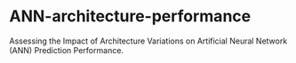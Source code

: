 # ANN-architecture-performance
Assessing the Impact of Architecture Variations on Artificial Neural Network (ANN) Prediction Performance.
